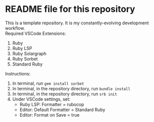 # README file for this repository
This is a template repository. It is my constantly-evolving development workflow.  
Required VSCode Extensions:
1. Ruby
2. Ruby LSP
3. Ruby Solargraph
4. Ruby Sorbet
5. Standard Ruby  

Instructions:
1. In terminal, run `gem install sorbet`
2. In terminal, in the repository directory, run `bundle install`
3. In terminal, in the repository directory, run `srb init`
4. Under VSCode settings, set:
    - Ruby LSP: Formatter = rubocop
    - Editor: Default Formatter = Standard Ruby
    - Editor: Format on Save = true